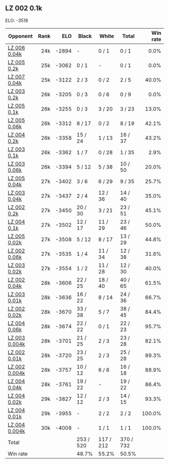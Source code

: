 ## LZ 002 0.1k ##

ELO: -3518

Opponent | Rank | ELO | Black | White | Total | Win rate
---------|-----:|----:|-------|-------|-------|-------:
[LZ 006 0.04k](LZ%20006%200.04k.md) | 24k | -2894 | - | 0 / 1 | 0 / 1 | 0.0%
[LZ 005 0.2k](LZ%20005%200.2k.md) | 25k | -3062 | 0 / 1 | - | 0 / 1 | 0.0%
[LZ 007 0.04k](LZ%20007%200.04k.md) | 25k | -3122 | 2 / 3 | 0 / 2 | 2 / 5 | 40.0%
[LZ 003 0.2k](LZ%20003%200.2k.md) | 26k | -3205 | 0 / 3 | 0 / 6 | 0 / 9 | 0.0%
[LZ 005 0.1k](LZ%20005%200.1k.md) | 26k | -3255 | 0 / 3 | 3 / 20 | 3 / 23 | 13.0%
[LZ 005 0.06k](LZ%20005%200.06k.md) | 26k | -3312 | 8 / 17 | 0 / 2 | 8 / 19 | 42.1%
[LZ 004 0.2k](LZ%20004%200.2k.md) | 26k | -3358 | 15 / 24 | 1 / 13 | 16 / 37 | 43.2%
[LZ 003 0.1k](LZ%20003%200.1k.md) | 26k | -3362 | 1 / 7 | 0 / 28 | 1 / 35 | 2.9%
[LZ 003 0.06k](LZ%20003%200.06k.md) | 26k | -3394 | 5 / 12 | 5 / 38 | 10 / 50 | 20.0%
[LZ 005 0.04k](LZ%20005%200.04k.md) | 27k | -3402 | 3 / 6 | 6 / 29 | 9 / 35 | 25.7%
[LZ 003 0.04k](LZ%20003%200.04k.md) | 27k | -3437 | 2 / 4 | 12 / 36 | 14 / 40 | 35.0%
[LZ 002 0.2k](LZ%20002%200.2k.md) | 27k | -3450 | 20 / 30 | 3 / 21 | 23 / 51 | 45.1%
[LZ 004 0.1k](LZ%20004%200.1k.md) | 27k | -3502 | 12 / 17 | 11 / 29 | 23 / 46 | 50.0%
[LZ 005 0.02k](LZ%20005%200.02k.md) | 27k | -3508 | 5 / 12 | 8 / 17 | 13 / 29 | 44.8%
[LZ 002 0.06k](LZ%20002%200.06k.md) | 27k | -3535 | 1 / 4 | 11 / 34 | 12 / 38 | 31.6%
[LZ 003 0.02k](LZ%20003%200.02k.md) | 27k | -3554 | 1 / 2 | 11 / 28 | 12 / 30 | 40.0%
[LZ 002 0.04k](LZ%20002%200.04k.md) | 28k | -3606 | 22 / 25 | 18 / 40 | 40 / 65 | 61.5%
[LZ 003 0.01k](LZ%20003%200.01k.md) | 28k | -3636 | 16 / 22 | 8 / 14 | 24 / 36 | 66.7%
[LZ 002 0.02k](LZ%20002%200.02k.md) | 28k | -3670 | 33 / 38 | 5 / 7 | 38 / 45 | 84.4%
[LZ 004 0.06k](LZ%20004%200.06k.md) | 28k | -3674 | 22 / 22 | 0 / 1 | 22 / 23 | 95.7%
[LZ 003 0.004k](LZ%20003%200.004k.md) | 28k | -3701 | 21 / 25 | 2 / 3 | 23 / 28 | 82.1%
[LZ 002 0.01k](LZ%20002%200.01k.md) | 28k | -3720 | 23 / 25 | 2 / 3 | 25 / 28 | 89.3%
[LZ 002 0.004k](LZ%20002%200.004k.md) | 28k | -3757 | 10 / 12 | 6 / 6 | 16 / 18 | 88.9%
[LZ 004 0.04k](LZ%20004%200.04k.md) | 28k | -3761 | 19 / 22 | - | 19 / 22 | 86.4%
[LZ 004 0.02k](LZ%20004%200.02k.md) | 29k | -3827 | 12 / 12 | 2 / 3 | 14 / 15 | 93.3%
[LZ 004 0.01k](LZ%20004%200.01k.md) | 29k | -3955 | - | 2 / 2 | 2 / 2 | 100.0%
[LZ 004 0.004k](LZ%20004%200.004k.md) | 30k | -4008 | - | 1 / 1 | 1 / 1 | 100.0%
Total | | | 253 / 520 | 117 / 212 | 370 / 732 | 
Win rate| | | 48.7% | 55.2% | 50.5% | 
